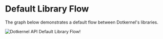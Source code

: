 # Default Library Flow

The graph below demonstrates a default flow between Dotkernel's libraries.

![Dotkernel API Default Library Flow!](https://docs.dotkernel.org/img/api/v5/dotkernel-library-flow.png)
